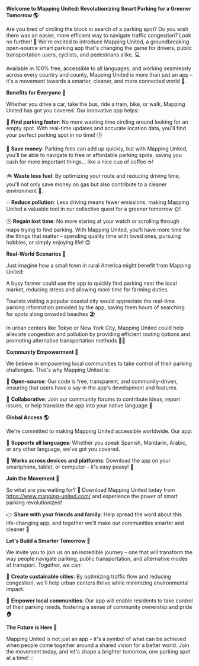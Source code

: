 **Welcome to Mapping United: Revolutionizing Smart Parking for a Greener Tomorrow 🌎**

Are you tired of circling the block in search of a parking spot? Do you wish there was an easier, more efficient way to navigate traffic congestion? Look no further! 🚀 We're excited to introduce Mapping United, a groundbreaking open-source smart parking app that's changing the game for drivers, public transportation users, cyclists, and pedestrians alike. 💻

Available in 100% free, accessible to all languages, and working seamlessly across every country and county, Mapping United is more than just an app – it's a movement towards a smarter, cleaner, and more connected world 🌟.

**Benefits for Everyone 🌈**

Whether you drive a car, take the bus, ride a train, bike, or walk, Mapping United has got you covered. Our innovative app helps:

🚗 **Find parking faster**: No more wasting time circling around looking for an empty spot. With real-time updates and accurate location data, you'll find your perfect parking spot in no time! 🕒

💸 **Save money**: Parking fees can add up quickly, but with Mapping United, you'll be able to navigate to free or affordable parking spots, saving you cash for more important things... like a nice cup of coffee ☕️!

🚲 **Waste less fuel**: By optimizing your route and reducing driving time, you'll not only save money on gas but also contribute to a cleaner environment 🌿.

💡 **Reduce pollution**: Less driving means fewer emissions, making Mapping United a valuable tool in our collective quest for a greener tomorrow 🌞!

🕒 **Regain lost time**: No more staring at your watch or scrolling through maps trying to find parking. With Mapping United, you'll have more time for the things that matter – spending quality time with loved ones, pursuing hobbies, or simply enjoying life! 😊

**Real-World Scenarios 🌆**

Just imagine how a small town in rural America might benefit from Mapping United:

A busy farmer could use the app to quickly find parking near the local market, reducing stress and allowing more time for farming duties.

Tourists visiting a popular coastal city would appreciate the real-time parking information provided by the app, saving them hours of searching for spots along crowded beaches 🏖️

In urban centers like Tokyo or New York City, Mapping United could help alleviate congestion and pollution by providing efficient routing options and promoting alternative transportation methods 🚴‍♂️

**Community Empowerment 💪**

We believe in empowering local communities to take control of their parking challenges. That's why Mapping United is:

🌟 **Open-source**: Our code is free, transparent, and community-driven, ensuring that users have a say in the app's development and features.

💬 **Collaborative**: Join our community forums to contribute ideas, report issues, or help translate the app into your native language 🤝

**Global Access 🌎**

We're committed to making Mapping United accessible worldwide. Our app:

🌈 **Supports all languages**: Whether you speak Spanish, Mandarin, Arabic, or any other language, we've got you covered.

📱 **Works across devices and platforms**: Download the app on your smartphone, tablet, or computer – it's easy peasy! 🤩

**Join the Movement 🚀**

So what are you waiting for? 🤔 Download Mapping United today from https://www.mapping-united.com/ and experience the power of smart parking revolutionized!

👉 **Share with your friends and family**: Help spread the word about this life-changing app, and together we'll make our communities smarter and cleaner 💬

**Let's Build a Smarter Tomorrow 🌟**

We invite you to join us on an incredible journey – one that will transform the way people navigate parking, public transportation, and alternative modes of transport. Together, we can:

💚 **Create sustainable cities**: By optimizing traffic flow and reducing congestion, we'll help urban centers thrive while minimizing environmental impact.

🌟 **Empower local communities**: Our app will enable residents to take control of their parking needs, fostering a sense of community ownership and pride 🏠

**The Future is Here 🎉**

Mapping United is not just an app – it's a symbol of what can be achieved when people come together around a shared vision for a better world. Join the movement today, and let's shape a brighter tomorrow, one parking spot at a time! 💡